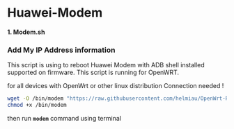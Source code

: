 # Huawei-Modem

<B>1. Modem.sh</B>
### Add My IP Address information

This script is using to reboot Huawei Modem with ADB shell installed supported on firmware. This script is running for OpenWRT.

for all devices with OpenWrt or other linux distribution
Connection needed !
```sh
wget -O /bin/modem "https://raw.githubusercontent.com/helmiau/OpenWrt-Rpi/main/files/bin/modem"
chmod +x /bin/modem
```
then run **```modem```** command using terminal


